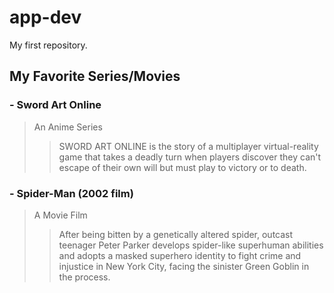 # app-dev
My first repository.

## My Favorite Series/Movies

### - **Sword Art Online**
>An Anime Series
>>SWORD ART ONLINE is the story of a multiplayer virtual-reality game that takes a deadly turn when players discover they can't escape of their own will but must play to victory or to death.

### - **Spider-Man (2002 film)**
>A Movie Film
>>After being bitten by a genetically altered spider, outcast teenager Peter Parker develops spider-like superhuman abilities and adopts a masked superhero identity to fight crime and injustice in New York City, facing the sinister Green Goblin in the process.
